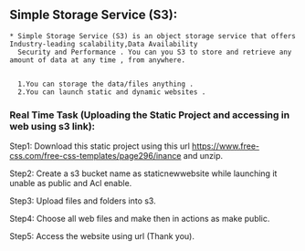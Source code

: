 ## Simple Storage Service (S3):

    * Simple Storage Service (S3) is an object storage service that offers Industry-leading scalability,Data Availability
      Security and Performance . You can you S3 to store and retrieve any amount of data at any time , from anywhere.


      1.You can storage the data/files anything .
      2.You can launch static and dynamic websites .

### Real Time Task (Uploading the Static Project and accessing in web using s3 link):

   Step1: Download this static project using this url <https://www.free-css.com/free-css-templates/page296/inance> and unzip.

   Step2: Create a s3 bucket name as staticnewwebsite while launching it unable as public and Acl enable.

   Step3: Upload files and folders into s3.

   Step4: Choose all web files and make then in actions as make public.

   Step5: Access the website using url (Thank you).
         
